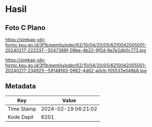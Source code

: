 # Hasil

## Foto C Plano

https://sirekap-obj-formc.kpu.go.id/3f1b/pemilu/pdpr/62/10/04/20/05/6210042005001-20240217-222337--5047368f-09be-4b22-9f5d-9a7e2db0c773.jpg

https://sirekap-obj-formc.kpu.go.id/3f1b/pemilu/pdpr/62/10/04/20/05/6210042005001-20240217-234925--59148f83-0962-4d62-a0cb-f05537e048b8.jpg


## Metadata

| Key        | Value               |
| ---------- | ------------------- |
| Time Stamp | 2024-02-19 06:21:02 |
| Kode Dapil | 6201                |



